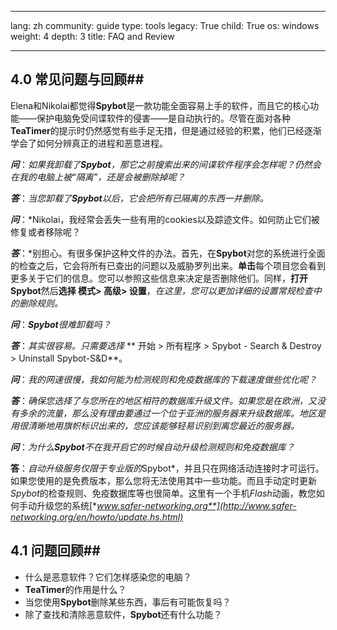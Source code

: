 

---

lang: zh
community: guide
type: tools
legacy: True
child: True
os: windows
weight: 4
depth: 3
title: FAQ and Review

---

<a name="4.1"></a>
## 4.0 常见问题与回顾##

Elena和Nikolai都觉得**Spybot**是一款功能全面容易上手的软件，而且它的核心功能——保护电脑免受间谍软件的侵害——是自动执行的。尽管在面对各种**TeaTimer**的提示时仍然感觉有些手足无措，但是通过经验的积累，他们已经逐渐学会了如何分辨真正的进程和恶意进程。

<div class="background" markdown="1">

***问***：*如果我卸载了**Spybot**，那它之前搜索出来的间谍软件程序会怎样呢？仍然会在我的电脑上被“隔离”，还是会被删除掉呢？*

***答***：*当您卸载了**Spybot**以后，它会把所有已隔离的东西一并删除。*

***问***：*Nikolai，我经常会丢失一些有用的cookies以及踪迹文件。如何防止它们被修复或者移除呢？

***答***：*别担心。有很多保护这种文件的办法。首先，在**Spybot**对您的系统进行全面的检查之后，它会将所有已查出的问题以及威胁罗列出来。**单击**每个项目您会看到更多关于它们的信息。您可以参照这些信息来决定是否删除他们。同样，**打开 Spybot**然后**选择 模式> 高级> 设置**，*在这里，您可以更加详细的设置常规检查中的删除规则。*

***问***：***Spybot**很难卸载吗？*

***答***：*其实很容易。只需要选择* ** 开始 > 所有程序 > Spybot - Search & Destroy > Uninstall Spybot-S&D**。 

***问***：*我的网速很慢，我如何能为检测规则和免疫数据库的下载速度做些优化呢？* 

***答***：*确保您选择了与您所在的地区相符的数据库升级文件。如果您是在欧洲，又没有多余的流量，那么没有理由要通过一个位于亚洲的服务器来升级数据库。地区是用很清晰地用旗帜标识出来的，您应该能够轻易识别到离您最近的服务器。*

***问***：*为什么**Spybot**不在我开启它的时候自动升级检测规则和免疫数据库？*

**答**：*自动升级服务仅限于专业版的*Spybot*，并且只在网络活动连接时才可运行。如果您使用的是免费版本，那么您将无法使用其中一些功能。而且手动定时更新*Spybot*的检查规则、免疫数据库等也很简单。这里有一个手机*Flash*动画，教您如何手动升级您的系统[**www.safer-networking.org**](http://www.safer-networking.org/en/howto/update.hs.html)*

</div>

<a name="4.1"></a>
## 4.1 问题回顾##

- 什么是恶意软件？它们怎样感染您的电脑？
- **TeaTimer**的作用是什么？
- 当您使用**Spybot**删除某些东西，事后有可能恢复吗？
- 除了查找和清除恶意软件，**Spybot**还有什么功能？

